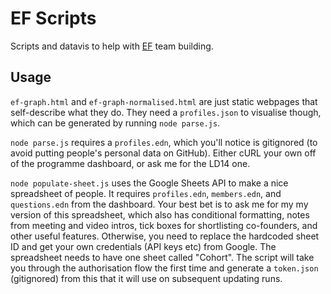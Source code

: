 # EF Scripts

Scripts and datavis to help with [EF](https://www.joinef.com/) team building.

## Usage

`ef-graph.html` and `ef-graph-normalised.html` are just static webpages that self-describe what they do. They need a `profiles.json` to visualise though, which can be generated by running `node parse.js`.

`node parse.js` requires a `profiles.edn`, which you'll notice is gitignored (to avoid putting people's personal data on GitHub). Either cURL your own off of the programme dashboard, or ask me for the LD14 one.

`node populate-sheet.js` uses the Google Sheets API to make a nice spreadsheet of people. It requires `profiles.edn`, `members.edn`, and `questions.edn` from the dashboard. Your best bet is to ask me for my my version of this spreadsheet, which also has conditional formatting, notes from meeting and video intros, tick boxes for shortlisting co-founders, and other useful features. Otherwise, you need to replace the hardcoded sheet ID and get your own credentials (API keys etc) from Google. The spreadsheet needs to have one sheet called "Cohort". The script will take you through the authorisation flow the first time and generate a `token.json` (gitignored) from this that it will use on subsequent updating runs.
